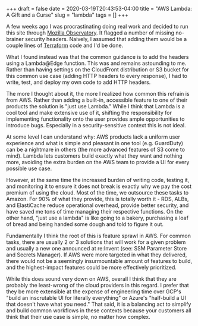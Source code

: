 +++
draft = false
date = 2020-03-19T20:43:53-04:00
title = "AWS Lambda: A Gift and a Curse"
slug = "lambda"
tags = []
+++

A few weeks ago I was procrastinating doing real work and decided to
run this site through [Mozilla
Observatory](https://observatory.mozilla.org/). It flagged a number of
missing no-brainer security headers. Naively, I assumed that adding
them would be a couple lines of [Terraform](https://terraform.io) code
and I'd be done.

What I found instead was that the common guidance is to add the
headers using a Lambda@Edge function. This was and remains astounding
to me. Rather than having settings on the CloudFront distribution or
S3 bucket for this common use case (adding HTTP headers to every
response), I had to write, test, and deploy my own code to add HTTP
headers.

The more I thought about it, the more I realized how common this
refrain is from AWS. Rather than adding a built-in, accessible feature
to one of their products the solution is "just use Lambda." While I
think that Lambda is a cool tool and make extensive use of it,
shifting the responsibility for implementing functionality onto the
user provides ample opportunities to introduce bugs. Especially in a
security-sensitive context this is not ideal.

At some level I can understand why: AWS products lack a uniform user
experience and what is simple and pleasant in one tool
(e.g. GuardDuty) can be a nightmare in others (the more advanced
features of S3 come to mind). Lambda lets customers build exactly what
they want and nothing more, avoiding the extra burden on the AWS team
to provide a UI for every possible use case.

However, at the same time the increased burden of writing code,
testing it, and monitoring it to ensure it does not break is exactly
why we pay the cost premium of using the cloud. Most of the time, we
outsource these tasks to Amazon. For 90% of what they provide, this is
totally worth it - RDS, ALBs, and ElastiCache reduce operational
overhead, provide better security, and have saved me tons of time
managing their respective functions. On the other hand, "just use a
lambda" is like going to a bakery, purchasing a loaf of bread and
being handed some dough and told to figure it out.

Fundamentally I think the root of this is feature sprawl in AWS. For
common tasks, there are usually 2 or 3 solutions that will work for a
given problem and usually a new one announced at re:Invent (see: SSM
Parameter Store and Secrets Manager). If AWS were more targeted in
what they delivered, there would not be a seemingly insurmountable
amount of features to build, and the highest-impact features could be
more effectively prioritized.

While this does sound very down on AWS, overall I think that they are
probably the least-wrong of the cloud providers in this regard. I
prefer that they be more extensible at the expense of engineering time
over GCP's "build an inscrutable UI for literally everything" or
Azure's "half-build a UI that doesn't have what you need." That said,
it is a balancing act to simplify and build common workflows in these
contexts because your customers all think that their use case is
simple, no matter how complex.

